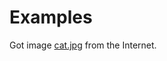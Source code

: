 Examples
=========

Got image [cat.jpg](https://www.pexels.com/photo/adorable-animal-cat-close-up-320014/) from the Internet.